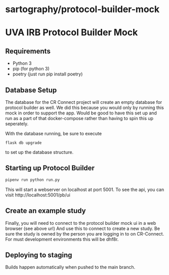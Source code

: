 # sartography/protocol-builder-mock

# UVA IRB Protocol Builder Mock

## Requirements
* Python 3
* pip (for python 3)
* poetry (just run pip install poetry)

## Database Setup
The database for the CR Connect project will create an empty database for protocol builder as well.
We did this because you would only by running this mock in order to support the app.  Would be good
to have this set up and run as a part of that docker-compose rather than having to spin this up seperately.

With the database running, be sure to execute

```
flask db upgrade
```
to set up the database structure.


## Starting up Protocol Builder
```bash
pipenv run python run.py
```
This will start a webserver on localhost at port 5001.  To see the api, you can visit
http://localhost:5001/pb/ui

## Create an example study
Finally, you will need to connect to the protocol builder mock ui in a web browser (see above url)
And use this to connect to create a new study.  Be sure the study is owned by the person you are logging in
to on CR-Connect.  For must development environments this will be dhf8r.

## Deploying to staging
Builds happen automatically when pushed to the main branch.
